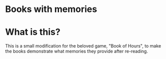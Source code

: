 # Books with memories

# What is this?
This is a small modification for the beloved game, "Book of Hours", to make the books demonstrate what memories they provide after re-reading.

